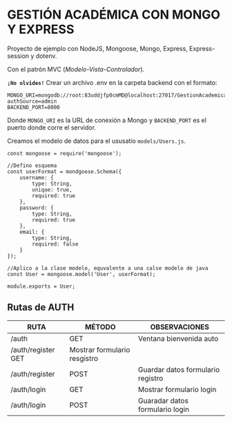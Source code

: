 # GESTIÓN ACADÉMICA CON MONGO Y EXPRESS

Proyecto de ejemplo con NodeJS, Mongoose, Mongo, Express, Express-session y dotenv.

Con el patrón MVC (_Modelo-Vista-Controlador_).

**`¡No olvides!`** Crear un archivo .env en la carpeta backend con el formato:

```
MONGO_URI=mongodb://root:83uddjfp0cmMD@localhost:27017/GestionAcademica?authSource=admin
BACKEND_PORT=8000
```

Donde `MONGO_URI` es la URL de conexión a Mongo y `BACKEND_PORT` es el puerto donde corre el servidor.

Creamos el modelo de datos para el ususatio `models/Users.js`.

```
const mongoose = require('mongoose');

//Defino esquema
const userFormat = mondgoose.Schema({
    username: { 
        type: String, 
        unique: true, 
        required: true 
    },
    password: { 
        type: String, 
        required: true 
    },
    email: {
        type: String,
        required: false
    }
});

//Aplico a la clase modelo, equvalente a una calse modelo de java
const User = mongoose.model('User', userFormat);

module.exports = User;
```

## Rutas de AUTH

RUTA | MÉTODO | OBSERVACIONES
-----|--------|--------------
/auth | GET | Ventana bienvenida auto
/auth/register GET | Mostrar formulario resgistro
/auth/register | POST | Guardar datos formulario registro
/auth/login | GET   | Mostrar formulario login
/auth/login |POST   |   Guaradar datos formulario login